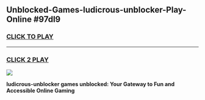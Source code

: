 
## Unblocked-Games-ludicrous-unblocker-Play-Online #97dl9
<h3>
<a href="https://news.freeplayer.one?title=ludicrous-unblocker&ref=3">CLICK TO PLAY</a></h3>
<hr>

<h3>
<a href="https://news.freeplayer.one?title=ludicrous-unblocker&ref=3">CLICK 2 PLAY</a>
  
</h3>

<a href="https://news.freeplayer.one?title=ludicrous-unblocker&ref=3"><img src="https://clearcache.store/games.png"></a>


**ludicrous-unblocker games unblocked: Your Gateway to Fun and Accessible Online Gaming**
